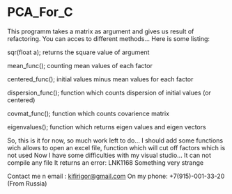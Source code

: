 # PCA_For_C
This programm takes a matrix as argument and gives us result of refactoring.
You can acces to different methods...
Here is some listing:

sqr(float a); returns the square value of argument

mean_func(); counting mean values of each factor

centered_func(); initial values minus mean values for each factor

dispersion_func(); function which counts dispersion of initial values (or centered)

covmat_func(); function which counts covarience matrix

eigenvalues(); function which returns eigen values and eigen vectors


So, this is it for now, so much work left to do... 
I should add some functions wich allows to open an excel file, function which will cut off factors which is not used
Now I have some difficulties with my visual studio... It can not compile any file
It returns an error: LNK1168
Something very strange

Contact me n email : kifirigor@gmail.com
On my phone: +7(915)-001-33-20 (From Russia)

